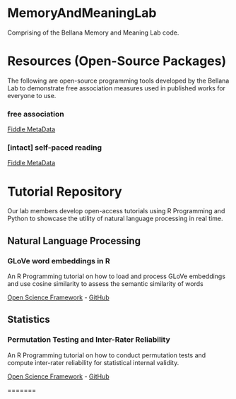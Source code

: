 # MemoryAndMeaningLab
Comprising of the Bellana Memory and Meaning Lab code. 


# Resources (Open-Source Packages)
The following are open-source programming tools developed by the Bellana Lab to demonstrate free association measures used in published works for everyone to use.

### free association
[Fiddle MetaData](https://jsfiddle.net/MemoryandMeaningLab/rszx1btp/13/)

### [intact] self-paced reading
[Fiddle MetaData](https://jsfiddle.net/MemoryandMeaningLab/1yd04ah3/9/)

# Tutorial Repository
Our lab members develop open-access tutorials using R Programming and Python to showcase the utility of natural language processing in real time. 

## Natural Language Processing

### GLoVe word embeddings in R

An R Programming tutorial on how to load and process GLoVe embeddings and use cosine similarity to assess the semantic similarity of words

[Open Science Framework](https://osf.io/dmez7/) - [GitHub](https://osf.io/dmez7/)

## Statistics 

### Permutation Testing and Inter-Rater Reliability

An R Programming tutorial on how to conduct permutation tests and compute inter-rater reliability for statistical internal validity.

[Open Science Framework](https://osf.io/x57kr/) - [GitHub](PermutationTesting_and_InterRaterReliability_tutorial_v3.Rmd)

=======
